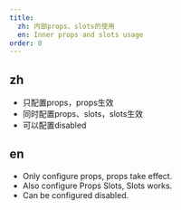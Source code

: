 ```yaml
---
title:
  zh: 内部props、slots的使用
  en: Inner props and slots usage
order: 0
---
```


## zh

* 只配置props，props生效
* 同时配置props、slots，slots生效
* 可以配置disabled

## en

* Only configure props, props take effect.
* Also configure Props Slots, Slots works.
* Can be configured disabled.
